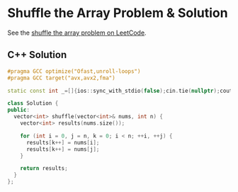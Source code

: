 # Shuffle the Array Problem & Solution

See the [shuffle the array problem on LeetCode](https://leetcode.com/problems/shuffle-the-array).

## C++ Solution

```cpp
#pragma GCC optimize("Ofast,unroll-loops")
#pragma GCC target("avx,avx2,fma")

static const int _=[]{ios::sync_with_stdio(false);cin.tie(nullptr);cout.tie(nullptr);return 0;}();

class Solution {
public:
  vector<int> shuffle(vector<int>& nums, int n) {
    vector<int> results(nums.size());

    for (int i = 0, j = n, k = 0; i < n; ++i, ++j) {
      results[k++] = nums[i];
      results[k++] = nums[j];
    }

    return results;
  }
};
```
